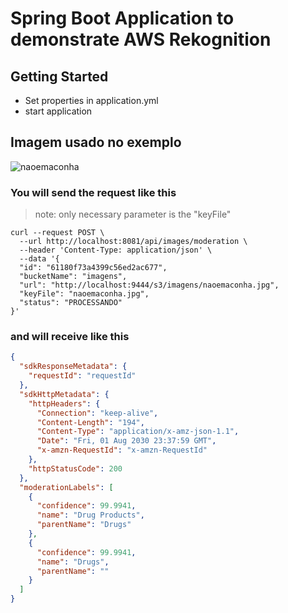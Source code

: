 # Spring Boot Application to demonstrate AWS Rekognition

## Getting Started

* Set properties in application.yml
* start application

## Imagem usado no exemplo

![naoemaconha](https://user-images.githubusercontent.com/32443720/129457710-daadf2f6-f6d1-42ad-aae9-730768d23e4b.jpg)

### You will send the request like this
> note: only necessary parameter is the "keyFile"
```shell
curl --request POST \
  --url http://localhost:8081/api/images/moderation \
  --header 'Content-Type: application/json' \
  --data '{
  "id": "61180f73a4399c56ed2ac677",
  "bucketName": "imagens",
  "url": "http://localhost:9444/s3/imagens/naoemaconha.jpg",
  "keyFile": "naoemaconha.jpg",
  "status": "PROCESSANDO"
}'
```

### and will receive like this

```json
{
  "sdkResponseMetadata": {
    "requestId": "requestId"
  },
  "sdkHttpMetadata": {
    "httpHeaders": {
      "Connection": "keep-alive",
      "Content-Length": "194",
      "Content-Type": "application/x-amz-json-1.1",
      "Date": "Fri, 01 Aug 2030 23:37:59 GMT",
      "x-amzn-RequestId": "x-amzn-RequestId"
    },
    "httpStatusCode": 200
  },
  "moderationLabels": [
    {
      "confidence": 99.9941,
      "name": "Drug Products",
      "parentName": "Drugs"
    },
    {
      "confidence": 99.9941,
      "name": "Drugs",
      "parentName": ""
    }
  ]
}
```